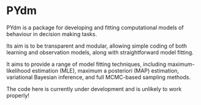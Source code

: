 # PYdm

PYdm is a package for developing and fitting computational models of behaviour in decision making tasks.

Its aim is to be transparent and modular, allowing simple coding of both learning and observation models, along with
straightforward model fitting.

It aims to provide a range of model fitting techniques, including maximum-likelihood estimation (MLE), maximum
a posteriori (MAP) estimation, variational Bayesian inference, and full MCMC-based sampling methods.

The code here is currently under development and is unlikely to work properly!